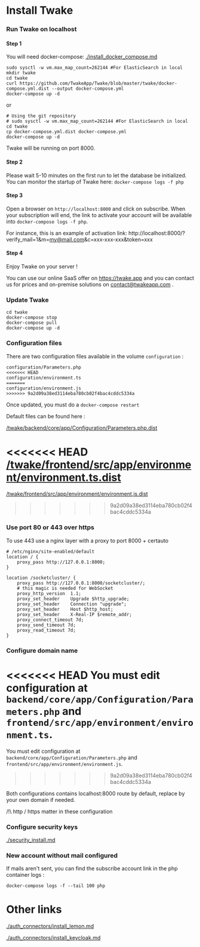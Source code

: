 # Install Twake

### Run Twake on localhost

#### Step 1

You will need docker-compose: [./install_docker_compose.md](./install_dependencies.md)

```
sudo sysctl -w vm.max_map_count=262144 #For ElasticSearch in local
mkdir twake
cd twake
curl https://github.com/TwakeApp/Twake/blob/master/twake/docker-compose.yml.dist --output docker-compose.yml
docker-compose up -d
```

or

```
# Using the git repository
# sudo sysctl -w vm.max_map_count=262144 #For ElasticSearch in local
cd twake
cp docker-compose.yml.dist docker-compose.yml
docker-compose up -d
```

Twake will be running on port 8000.

#### Step 2

Please wait 5-10 minutes on the first run to let the database be initialized. You can monitor the startup of Twake here: `docker-compose logs -f php`

#### Step 3

Open a browser on `http://localhost:8000` and click on subscribe. When your subscription will end, the link to activate your account will be available into `docker-compose logs -f php`.

For instance, this is an example of activation link: http://localhost:8000/?verify_mail=1&m=my@mail.com&c=xxx-xxx-xxx&token=xxx

#### Step 4

Enjoy Twake on your server !

You can use our online SaaS offer on https://twake.app and you can contact us for prices and on-premise solutions on contact@twakeapp.com .

### Update Twake

```
cd twake
docker-compose stop
docker-compose pull
docker-compose up -d
```

### Configuration files

There are two configuration files available in the volume `configuration` :

```
configuration/Parameters.php
<<<<<<< HEAD
configuration/environment.ts
=======
configuration/environment.js
>>>>>>> 9a2d09a38ed3114eba780cb02f4bac4cddc5334a
```

Once updated, you must do a `docker-compose restart`

Default files can be found here :

[/twake/backend/core/app/Configuration/Parameters.php.dist](Parameters.php)

<<<<<<< HEAD
[/twake/frontend/src/app/environment/environment.ts.dist](./install_dependencies.md)
=======
[/twake/frontend/src/app/environment/environment.js.dist](./install_dependencies.md)
>>>>>>> 9a2d09a38ed3114eba780cb02f4bac4cddc5334a

### Use port 80 or 443 over https

To use 443 use a nginx layer with a proxy to port 8000 + certauto

```
# /etc/nginx/site-enabled/default
location / {
    proxy_pass http://127.0.0.1:8000;
}

location /socketcluster/ {
    proxy_pass http://127.0.0.1:8000/socketcluster/;
    # this magic is needed for WebSocket
    proxy_http_version  1.1;
    proxy_set_header    Upgrade $http_upgrade;
    proxy_set_header    Connection "upgrade";
    proxy_set_header    Host $http_host;
    proxy_set_header    X-Real-IP $remote_addr;
    proxy_connect_timeout 7d;
    proxy_send_timeout 7d;
    proxy_read_timeout 7d;
}
```

### Configure domain name

<<<<<<< HEAD
You must edit configuration at `backend/core/app/Configuration/Parameters.php` and `frontend/src/app/environment/environment.ts`.
=======
You must edit configuration at `backend/core/app/Configuration/Parameters.php` and `frontend/src/app/environment/environment.js`.
>>>>>>> 9a2d09a38ed3114eba780cb02f4bac4cddc5334a

Both configurations contains localhost:8000 route by default, replace by your own domain if needed.

/!\ http / https matter in these configuration

### Configure security keys

[./security_install.md](./security_install.md)

### New account without mail configured

If mails aren't sent, you can find the subscribe account link in the php container logs :

`docker-compose logs -f --tail 100 php`

# Other links

[./auth_connectors/install_lemon.md](./auth_connectors/install_lemon.md)

[./auth_connectors/install_keycloak.md](./auth_connectors/install_keycloak.md)
